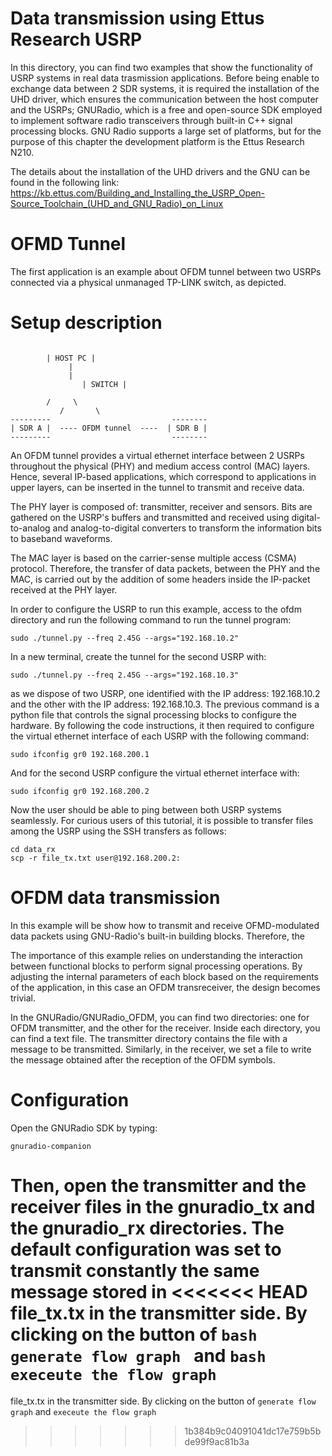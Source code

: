 
# Data transmission using Ettus Research USRP #
In this directory, you can find two examples that show the functionality of USRP systems in real
data trasmission applications. Before being enable to exchange data between 2 SDR systems, it is
required the installation of the UHD driver, which ensures the communication between the host computer and the USRPs; GNURadio, which is a free and open-source SDK employed to implement software radio transceivers through built-in C++ signal processing blocks. GNU Radio supports a large set of platforms, but for the purpose of this chapter the development platform is the Ettus Research N210.

The details about the installation of the UHD drivers and the GNU can be found in the following link: 
https://kb.ettus.com/Building_and_Installing_the_USRP_Open-Source_Toolchain_(UHD_and_GNU_Radio)_on_Linux

# OFMD Tunnel #
The first application is an example about OFDM tunnel between two USRPs connected via a physical 
unmanaged TP-LINK switch, as depicted.

# Setup description
````Text

		| HOST PC |
		     |	
		     |
                | SWITCH | 

		/	  \
	       /	   \
---------                           -------- 
| SDR A |  ---- OFDM tunnel  ----  | SDR B |
---------                           -------- 
````
An OFDM tunnel provides a virtual ethernet interface between 2 USRPs throughout the physical (PHY) and medium access control (MAC) layers. Hence, several IP-based applications, which correspond to applications in upper layers, can be inserted in the tunnel to transmit and receive data. 

The PHY layer is composed of: transmitter, receiver and sensors. 
Bits are gathered on the USRP's buffers and transmitted and received using digital-to-analog and analog-to-digital converters to transform the information bits to baseband waveforms. 

The MAC layer is based on the carrier-sense multiple access (CSMA) protocol. Therefore, the transfer of data packets, between the PHY and the MAC, is carried out by the addition of some
headers inside the IP-packet received at the PHY layer.

In order to configure the USRP to run this example, access to the ofdm directory and run the following command to run the tunnel program:

````Text
sudo ./tunnel.py --freq 2.45G --args="192.168.10.2"
````

In a new terminal, create the tunnel for the second USRP with:

````Text
sudo ./tunnel.py --freq 2.45G --args="192.168.10.3"
````

as we dispose of two USRP, one identified with the IP address: 192.168.10.2 and the other with the 
IP address: 192.168.10.3. The previous command is a python file that controls the signal processing blocks to configure the hardware. By following the code instructions, it then required
to configure the virtual ethernet interface of each USRP with the following command:

````Text
sudo ifconfig gr0 192.168.200.1
````

And for the second USRP configure the virtual ethernet interface with:

````Text
sudo ifconfig gr0 192.168.200.2
````

Now the user should be able to ping between both USRP systems seamlessly. For curious users of this
tutorial, it is possible to transfer files among the USRP using the SSH transfers as follows:

````Text
cd data_rx
scp -r file_tx.txt user@192.168.200.2:
````

# OFDM data transmission #

In this example will be show how to transmit and receive OFMD-modulated data packets using GNU-Radio's built-in building blocks. Therefore, the 


The importance of this example relies on understanding the interaction between functional blocks to perform signal processing operations. By adjusting the internal parameters of each block
based on the requirements of the application, in this case an OFDM transreceiver, the design
becomes trivial.


In the GNURadio/GNURadio_OFDM, you can find two directories: one for OFDM transmitter, and the other for the receiver. Inside each directory, you can find a text file. The transmitter directory contains the file with a message to be transmitted. Similarly, in the receiver,
we set a file to write the message obtained after the reception of the OFDM symbols.

# Configuration

Open the GNURadio SDK by typing:

````Text
gnuradio-companion
````

Then, open the transmitter and the receiver files in the gnuradio_tx and the gnuradio_rx directories. The default configuration was set to transmit constantly the same message stored in
<<<<<<< HEAD
file_tx.tx in the transmitter side. By clicking on the button of ```bash generate flow graph ``` and ```bash execeute the flow graph ```
=======
file_tx.tx in the transmitter side. By clicking on the button of ```generate flow graph``` and ```execeute the flow graph```
>>>>>>> 1b384b9c04091041dc17e759b5bde99f9ac81b3a
